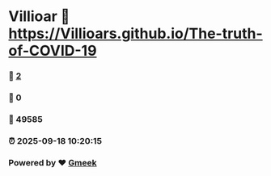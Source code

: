 # Villioar :link: https://Villioars.github.io/The-truth-of-COVID-19 
### :page_facing_up: [2](https://Villioars.github.io/The-truth-of-COVID-19/tag.html) 
### :speech_balloon: 0 
### :hibiscus: 49585 
### :alarm_clock: 2025-09-18 10:20:15 
### Powered by :heart: [Gmeek](https://github.com/Meekdai/Gmeek)
